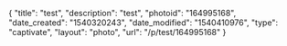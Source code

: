 {
    "title": "test",
    "description": "test",
    "photoid": "164995168",
    "date_created": "1540320243",
    "date_modified": "1540410976",
    "type": "captivate",
    "layout": "photo",
    "url": "\/p\/test\/164995168"
}
